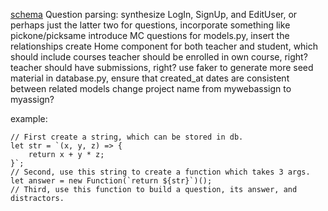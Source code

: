[schema](https://drawsql.app/appacademy-2/diagrams/webassign#)
Question parsing:
synthesize LogIn, SignUp, and EditUser, or perhaps just the latter two
for questions, incorporate something like pickone/picksame
introduce MC questions
for models.py, insert the relationships
create Home component for both teacher and student, which should include courses
teacher should be enrolled in own course, right?
teacher should have submissions, right?
use faker to generate more seed material
in database.py, ensure that created_at dates are consistent between related models
change project name from mywebassign to myassign?

example:
```
// First create a string, which can be stored in db.
let str = `(x, y, z) => {
    return x + y * z;
}`;
// Second, use this string to create a function which takes 3 args.
let answer = new Function(`return ${str}`)();
// Third, use this function to build a question, its answer, and distractors.
